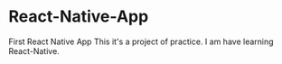 # React-Native-App
First React Native App
This it's a project of practice. I am have learning React-Native.

